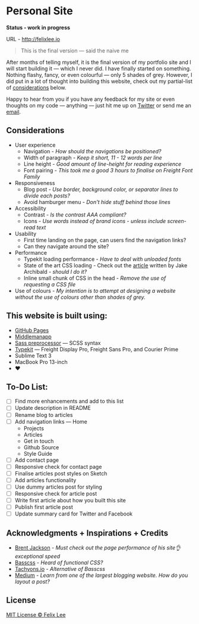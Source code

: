 # Personal Site

**Status - work in progress**

URL - http://felixlee.io

> This is the final version — said the naive me

After months of telling myself, it is the final version of my portfolio site and I will start building it — which I never did. I have finally started on something. Nothing flashy, fancy, or even colourful — only 5 shades of grey. However, I did put in a lot of thought into building this website, check out my partial-list of [considerations](#considerations) below.

Happy to hear from you if you have any feedback for my site or even thoughts on my code — anything — just hit me up on [Twitter](https://twitter.com/im_felix) or send me an [email](mailto:hello@felixlee.io).

## Considerations

- User experience
  - Navigation - *How should the navigations be positioned?*
  - Width of paragraph - *Keep it short, 11 - 12 words per line*
  - Line height - *Good amount of line-height for reading experience*
  - Font pairing - *This took me a good 3 hours to finalise on Freight Font Family*
- Responsiveness
  - Blog post - *Use border, background color, or separator lines to divide each posts?*
  - Avoid hamburger menu - *Don't hide stuff behind those lines*
- Accessibility
  - Contrast - *Is the contrast AAA compliant?*
  - Icons - *Use words instead of brand icons - unless include screen-read text*
- Usability
  - First time landing on the page, can users find the navigation links?
  - Can they navigate around the site?
- Performance
  - Typekit loading performance - *Have to deal with unloaded fonts*
  - State of the art CSS loading - Check out the [article](https://jakearchibald.com/2016/link-in-body/) written by Jake Archibald - *should I do it?*
  - Inline small chunk of CSS in the head - *Remove the use of requesting a CSS file*
- Use of colours - *My intention is to attempt at designing a website without the use of colours other than shades of grey.*

## This website is built using:

- [GitHub Pages](https://pages.github.com/)
- [Middlemanapp](https://middlemanapp.com/)
- [Sass preprocessor](http://sass-lang.com/) — SCSS syntax
- [Typekit](https://typekit.com/) — Freight Display Pro, Freight Sans Pro, and Courier Prime
- Sublime Text 3
- MacBook Pro 13-inch
- :heart:

## To-Do List:

- [ ] Find more enhancements and add to this list
- [ ] Update description in README
- [ ] Rename blog to articles
- [ ] Add navigation links
  — Home
  - Projects
  - Articles
  - Get in touch
  - Github Source
  - Style Guide
- [ ] Add contact page
- [ ] Responsive check for contact page
- [ ] Finalise articles post styles on Sketch
- [ ] Add articles functionality
- [ ] Use dummy articles post for styling
- [ ] Responsive check for article post
- [ ] Write first article about how you built this site
- [ ] Publish first article post
- [ ] Update summary card for Twitter and Facebook

## Acknowledgments + Inspirations + Credits

- [Brent Jackson](http://jxnblk.com/) - *Must check out the page performance of his site:ok_hand: exceptional speed*
- [Basscss](http://www.basscss.com/) - *Heard of functional CSS?*
- [Tachyons.io](http://tachyons.io) - *Alternative of Basscss*
- [Medium](https://medium.com/) - *Learn from one of the largest blogging website. How do you layout a post?*

## License

[MIT License © Felix Lee](http://felixlee.io/mit-license)
